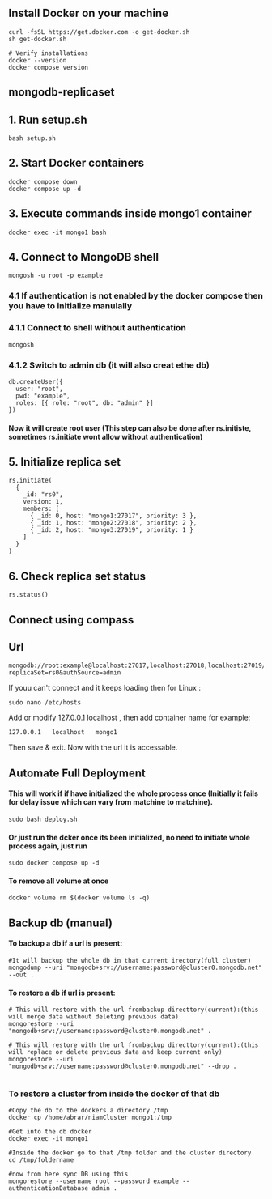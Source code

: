 ## Install Docker on your machine
```
curl -fsSL https://get.docker.com -o get-docker.sh
sh get-docker.sh

# Verify installations
docker --version
docker compose version
```

## mongodb-replicaset
## 1. Run setup.sh
```
bash setup.sh
```
## 2. Start Docker containers
```
docker compose down
docker compose up -d
```
## 3. Execute commands inside mongo1 container
```
docker exec -it mongo1 bash
```
## 4. Connect to MongoDB shell
```
mongosh -u root -p example
```

### 4.1 If authentication is not enabled by the docker compose then you have to initialize manulally
### 4.1.1 Connect to shell without authentication
```
mongosh
```
### 4.1.2 Switch to admin db (it will also creat ethe db)
```
db.createUser({
  user: "root",
  pwd: "example",
  roles: [{ role: "root", db: "admin" }]
})

```
#### Now it will create root user (This step can also be done after rs.initiste, sometimes rs.initiate wont allow without authentication)

## 5. Initialize replica set
```
rs.initiate(
  {
    _id: "rs0",
    version: 1,
    members: [
      { _id: 0, host: "mongo1:27017", priority: 3 },
      { _id: 1, host: "mongo2:27018", priority: 2 },
      { _id: 2, host: "mongo3:27019", priority: 1 }
    ]
  }
) 
```

## 6. Check replica set status
```
rs.status()
```

## Connect using compass
## Url
```
mongodb://root:example@localhost:27017,localhost:27018,localhost:27019/?replicaSet=rs0&authSource=admin
```
If youu can't connect and it keeps loading then for Linux :
```
sudo nano /etc/hosts
```
Add or modify 127.0.0.1 localhost , then add container name for example:
```
127.0.0.1   localhost   mongo1
```
Then save & exit. Now with the url it is accessable.

## Automate Full Deployment
#### This will work if if have initialized the whole process once (Initially it fails for delay issue which can vary from matchine to matchine).
```
sudo bash deploy.sh
```
#### Or just run the dcker once its been initialized, no need to initiate whole process again, just run
```
sudo docker compose up -d
```

#### To remove all volume at once
```
docker volume rm $(docker volume ls -q)

```
## Backup db (manual)

#### To backup a db if a url is present: 
```
#It will backup the whole db in that current irectory(full cluster)
mongodump --uri "mongodb+srv://username:password@cluster0.mongodb.net" --out .
```

#### To restore a db if url is present:
```
# This will restore with the url frombackup directtory(current):(this will merge data without deleting previous data)
mongorestore --uri "mongodb+srv://username:password@cluster0.mongodb.net" .

# This will restore with the url frombackup directtory(current):(this will replace or delete previous data and keep current only)
mongorestore --uri "mongodb+srv://username:password@cluster0.mongodb.net" --drop .
 
```
### To restore a cluster from inside the docker of that db
```
#Copy the db to the dockers a directory /tmp
docker cp /home/abrar/niamCluster mongo1:/tmp

#Get into the db docker
docker exec -it mongo1

#Inside the docker go to that /tmp folder and the cluster directory
cd /tmp/foldername

#now from here sync DB using this
mongorestore --username root --password example --authenticationDatabase admin .
```
